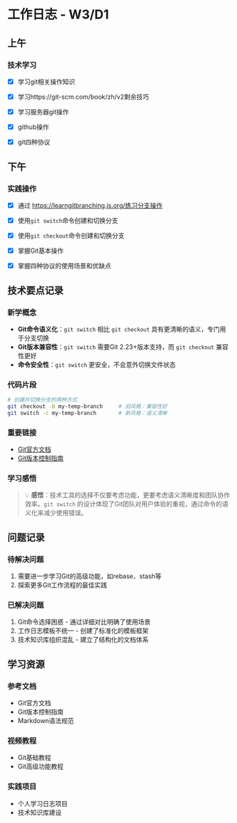 # 工作日志 - W3/D1

## 上午

### 技术学习
- [x] 学习git相关操作知识
- [x] 学习https://git-scm.com/book/zh/v2剩余技巧
- [x] 学习服务器git操作
- [x] github操作
- [x] git四种协议



## 下午

### 实践操作
- [x] 通过 https://learngitbranching.js.org/练习分支操作
- [x] 使用`git switch`命令创建和切换分支
- [x] 使用`git checkout`命令创建和切换分支
- [x] 掌握Git基本操作
- [x] 掌握四种协议的使用场景和优缺点


## 技术要点记录

### 新学概念
- **Git命令语义化**：`git switch` 相比 `git checkout` 具有更清晰的语义，专门用于分支切换
- **Git版本兼容性**：`git switch` 需要Git 2.23+版本支持，而 `git checkout` 兼容性更好
- **命令安全性**：`git switch` 更安全，不会意外切换文件状态

### 代码片段
```bash
# 创建并切换分支的两种方式
git checkout -b my-temp-branch     # 旧风格：兼容性好
git switch -c my-temp-branch       # 新风格：语义清晰
```

### 重要链接
- [Git官方文档](https://git-scm.com/docs)
- [Git版本控制指南](https://git-scm.com/book/zh/v2)

### 学习感悟
> 💡 **感悟**：技术工具的选择不仅要考虑功能，更要考虑语义清晰度和团队协作效率。`git switch` 的设计体现了Git团队对用户体验的重视，通过命令的语义化来减少使用错误。

## 问题记录

### 待解决问题
1. 需要进一步学习Git的高级功能，如rebase、stash等
2. 探索更多Git工作流程的最佳实践

### 已解决问题
1. Git命令选择困惑 - 通过详细对比明确了使用场景
2. 工作日志模板不统一 - 创建了标准化的模板框架
3. 技术知识库组织混乱 - 建立了结构化的文档体系

## 学习资源

### 参考文档
- Git官方文档
- Git版本控制指南
- Markdown语法规范

### 视频教程
- Git基础教程
- Git高级功能教程

### 实践项目
- 个人学习日志项目
- 技术知识库建设
